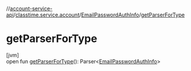 //[account-service-api](../../../index.md)/[classtime.service.account](../index.md)/[EmailPasswordAuthInfo](index.md)/[getParserForType](get-parser-for-type.md)

# getParserForType

[jvm]\
open fun [getParserForType](get-parser-for-type.md)(): Parser&lt;[EmailPasswordAuthInfo](index.md)&gt;
